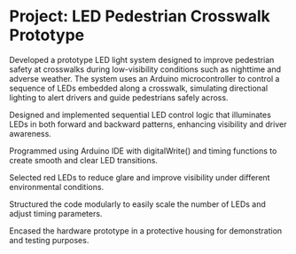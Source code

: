 # Project: LED Pedestrian Crosswalk Prototype


Developed a prototype LED light system designed to improve pedestrian safety at crosswalks during low-visibility conditions such as nighttime and adverse weather. The system uses an Arduino microcontroller to control a sequence of LEDs embedded along a crosswalk, simulating directional lighting to alert drivers and guide pedestrians safely across.

Designed and implemented sequential LED control logic that illuminates LEDs in both forward and backward patterns, enhancing visibility and driver awareness.

Programmed using Arduino IDE with digitalWrite() and timing functions to create smooth and clear LED transitions.

Selected red LEDs to reduce glare and improve visibility under different environmental conditions.

Structured the code modularly to easily scale the number of LEDs and adjust timing parameters.

Encased the hardware prototype in a protective housing for demonstration and testing purposes.
